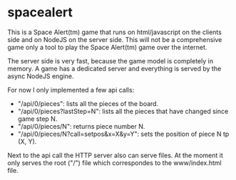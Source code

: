 spacealert
==========

This is a Space Alert(tm) game that runs on html/javascript on the clients side and
on NodeJS on the server side. This will not be a comprehensive game only a tool to
play the Space Alert(tm) game over the internet.

The server side is very fast, because the game model is completely in memory. A game has
a dedicated server and everything is served by the async NodeJS engine.

For now I only implemented a few api calls:
- "/api/0/pieces": lists all the pieces of the board.
- "/api/0/pieces?lastStep=N": lists all the pieces that have changed since game step N.
- "/api/0/pieces/N": returns piece number N.
- "/api/0/pieces/N?call=setpos&x=X&y=Y": sets the position of piece N tp (X, Y).

Next to the api call the HTTP server also can serve files. At the moment it only serves
the root ("/") file which correspondes to the www/index.html file.
